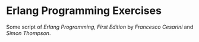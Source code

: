 # Erlang Programming Exercises
Some script of *Erlang Programming, First Edition* by *Francesco Cesarini* and *Simon Thompson*.

